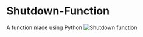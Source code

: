# Shutdown-Function
A function made using Python
![Shutdown function](https://user-images.githubusercontent.com/110973458/184535280-4e52e364-0220-47d0-b18c-76994c924dbb.jpeg)
